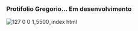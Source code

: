 ### Protifolio Gregorio... Em desenvolvimento

![127 0 0 1_5500_index html](https://user-images.githubusercontent.com/37714863/142090716-164d8cbc-8962-4c2f-b869-4706f355bab8.png)

